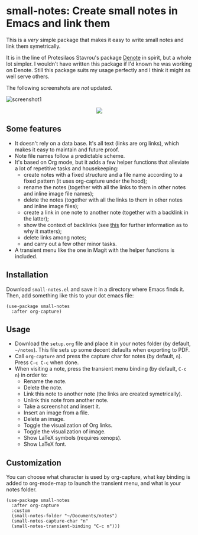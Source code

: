# small-notes: Create small notes in Emacs and link them

This is a _very_ simple package that makes it easy to write small notes and link them symetrically.

It is in the line of Protesilaos Stavrou's package [Denote](https://github.com/protesilaos/denote) in spirit, but a whole lot simpler. I wouldn't have written this package if I'd known he was working on Denote. Still this package suits my usage perfectly and I think it might as well serve others.

The following screenshots are _not_ updated.

![screenshot1](https://github.com/user-attachments/assets/45c6c714-d44c-45c6-be9f-4718f683c384)
<p align="center">
    <img src="https://github.com/user-attachments/assets/5a42015e-0ebf-4a9b-bd8e-1a6a013db806"/>
</p>

## Some features

- It doesn't rely on a data base. It's all text (links are org links), which makes it easy to maintain and future proof.
- Note file names follow a predictable scheme.
- It's based on Org mode, but it adds a few helper functions that alleviate a lot of repetitive tasks and housekeeping:
    - create notes with a fixed structure and a file name according to a fixed pattern (it uses org-capture under the hood);
    - rename the notes (together with all the links to them in other notes and inline image file names);
    - delete the notes (together with all the links to them in other notes and inline image files);
    - create a link in one note to another note (together with a backlink in the latter);
    - show the context of backlinks (see [this](https://zettelkasten.de/posts/backlinks-are-bad-links/) for further information as to why it matters);
    - delete links among notes;
    - and carry out a few other minor tasks.
- A transient menu like the one in Magit with the helper functions is included.



## Installation

Download `small-notes.el` and save it in a directory where Emacs finds it. Then, add something like this to your dot emacs file:

```
(use-package small-notes
  :after org-capture)
```

## Usage

- Download the `setup.org` file and place it in your notes folder (by default, `~/notes`). This file sets up some decent defaults when exporting to PDF.
- Call `org-capture` and press the capture char for notes (by default, `n`). Press `C-c C-c` when done.
- When visiting a note, press the transient menu binding (by default, `C-c n`) in order to:
    - Rename the note.
    - Delete the note.
    - Link this note to another note (the links are created symetrically).
    - Unlink this note from another note.
    - Take a screenshot and insert it.
    - Insert an image from a file.
    - Delete an image.
    - Toggle the visualization of Org links.
    - Toggle the visualization of image.
    - Show LaTeX symbols (requires xenops).
    - Show LaTeX font.

## Customization

You can choose what character is used by org-capture, what key binding is added to org-mode-map to launch the transient menu, and what is your notes folder. 

```
(use-package small-notes
  :after org-capture
  :custom
  (small-notes-folder "~/Documents/notes")
  (small-notes-capture-char "n"
  (small-notes-transient-binding "C-c n")))
```
